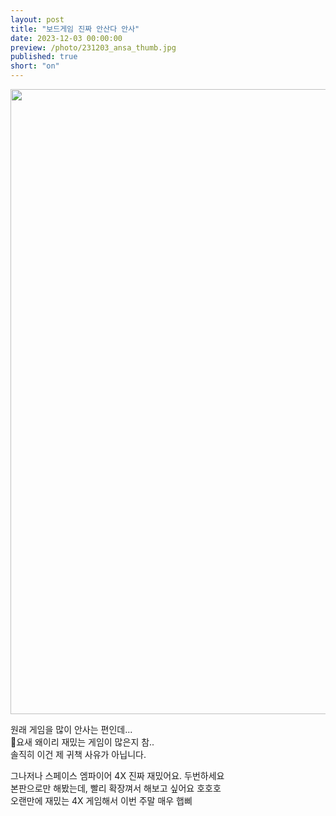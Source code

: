 ```yaml
---
layout: post
title: "보드게임 진짜 안산다 안사"
date: 2023-12-03 00:00:00
preview: /photo/231203_ansa_thumb.jpg
published: true
short: "on"
---
```


<img src="/photo/231203_ansa.jpg" width="1000">


원래 게임을 많이 안사는 편인데...<br>
요새 왜이리 재밌는 게임이 많은지 참..<br>
솔직히 이건 제 귀책 사유가 아닙니다.<br>

그나저나 스페이스 엠파이어 4X 진짜 재밌어요. 두번하세요<br>
본판으로만 해봤는데, 빨리 확장껴서 해보고 싶어요 호호호<br>
오랜만에 재밌는 4X 게임해서 이번 주말 매우 햅삐<br>

